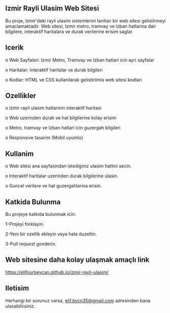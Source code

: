 Izmir Rayli Ulasim Web Sitesi
----------------------------------------------------------------------------------------------

Bu proje, Izmir'deki rayli ulasim sistemlerini tanitan bir web sitesi gelistirmeyi amaclamaktadir. Web sitesi, Izmir metro, tramvay ve Izban hatlarina dair bilgilere, interaktif haritalara ve durak verilerine erisim saglar.

Icerik
-------------------------------------------------------------------

 o Web Sayfalari: Izmir Metro, Tramvay ve Izban hatlari icin ayri sayfalar

 o Haritalar: Interaktif haritalar ve durak bilgileri

 o Kodlar: HTML ve CSS kullanilarak gelistirilmis web sitesi kodlari

Ozellikler
-------------------------------------------------------------------

 o Izmir rayli ulasim hatlarinin interaktif haritasi

 o Web uzerinden durak ve hat bilgilerine kolay erisim

 o Metro, tramvay ve Izban hatlari icin guzergah bilgileri

 o Responsive tasarim (Mobil uyumlu)

 Kullanim
 -------------------------------------------------------------------

 o Web sitesi ana sayfasindan istediginiz ulasim hattini secin.

 o Interaktif haritalar uzerinden durak bilgilerine ulasin.

 o Guncel verilere ve hat guzergahlarina erisin.

 Katkida Bulunma
 -------------------------------------------------------------------

Bu projeye katkida bulunmak icin:

 1-Projeyi forklayin.

 2-Yeni bir ozellik ekleyin veya hata duzeltin.

 3-Pull request gonderin.

 Web sitesine daha kolay ulaşmak amaçlı link
 -------------------------------------------------------------------
 https://elifnurbeycan.github.io/izmir-rayli-ulasim/

 Iletisim
 -------------------------------------------------------------------

Herhangi bir sorunuz varsa, elif.bycn35@gmail.com adresinden bana ulasabilirsiniz.
